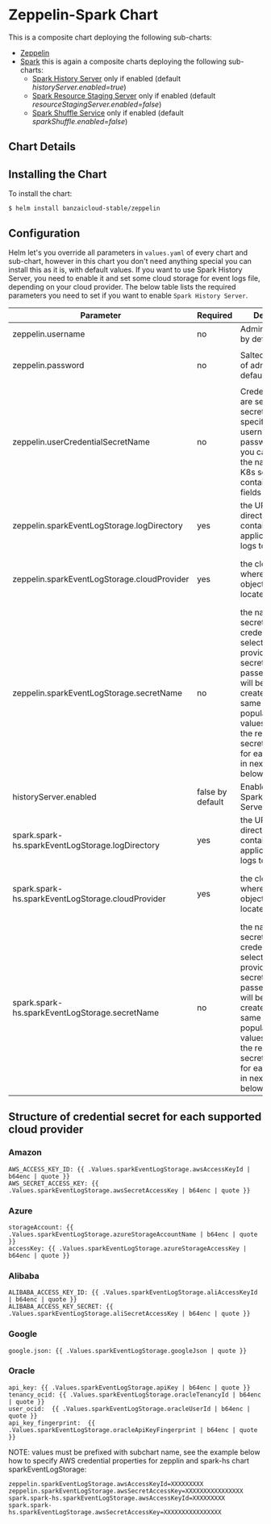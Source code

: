 # Zeppelin-Spark Chart

This is a composite chart deploying the following sub-charts:

- [Zeppelin](https://github.com/banzaicloud/banzai-charts/tree/master/zeppelin)
- [Spark](https://github.com/banzaicloud/banzai-charts/tree/master/spark) this is again a composite charts deploying the following sub-charts:
  - [Spark History Server](https://github.com/banzaicloud/banzai-charts/tree/master/spark-hs) only if enabled (default *historyServer.enabled=true*)
  - [Spark Resource Staging Server](https://github.com/banzaicloud/banzai-charts/tree/master/spark-rss) only if enabled (default *resourceStagingServer.enabled=false*)
  - [Spark Shuffle Service](https://github.com/banzaicloud/banzai-charts/tree/master/spark-shuffle) only if enabled (default *sparkShuffle.enabled=false*)

## Chart Details

## Installing the Chart

To install the chart:

```
$ helm install banzaicloud-stable/zeppelin
```

## Configuration

Helm let's you override all parameters in `values.yaml` of every chart and sub-chart, however in this chart you don't need anything special you can install this as it is, with default values. If you want to use Spark History Server, you need to enable it and set some cloud storage for event logs file, depending on your cloud provider.  The below table lists the required parameters you need to set if you want to enable `Spark History Server`.

| Parameter                            | Required | Description                                                       |Example                           |
| ------------------------------------ | ---------|----------------------------------------------------------------- | ------------------------------------------------------------------------------------------------------------------------------ |
| zeppelin.username                     | no      | Admin username, by default is `admin` | |
| zeppelin.password                     | no      | Salted password of admin user, by default is `zeppelin` | You can salt your own password using [shiro cli tool](http://shiro.apache.org/command-line-hasher.html) ```java -jar ~/dev/tools/shiro-tools-hasher-1.3.2-cli.jar -p``` |
| zeppelin.userCredentialSecretName     | no      | Credentials above are set in a K8s secret. Instead of specifying username & password directly you can provide the name of this K8s secret containing these fields | |
| zeppelin.sparkEventLogStorage.logDirectory                     | yes      |the URL to the directory containing application event logs to load|yourBucketName/eventLogFoloder |
| zeppelin.sparkEventLogStorage.cloudProvider                    | yes      |the cloud provider where the objectstore/bucket located| amazon<br>google<br>azure<br>oracle<br>alibaba |
| zeppelin.sparkEventLogStorage.secretName          | no | the name of K8s secret containing credentials for selected cloud provider. If no secretName is passed then there will be a secret created with the same structure populated from values. Checkout the required secret properties for each provider in next section below. | see below |
| historyServer.enabled           | false by default| Enable deploying Spark History Server | true / false |
| spark.spark-hs.sparkEventLogStorage.logDirectory                     | yes      |the URL to the directory containing application event logs to load|yourBucketName/eventLogFoloder |
| spark.spark-hs.sparkEventLogStorage.cloudProvider                    | yes      |the cloud provider where the objectstore/bucket located| amazon<br>google<br>azure<br>oracle<br>alibaba |
| spark.spark-hs.sparkEventLogStorage.secretName          | no | the name of K8s secret containing credentials for selected cloud provider. If no secretName is passed then there will be a secret created with the same structure populated from values. Checkout the required secret properties for each provider in next section below. | see below |

## Structure of credential secret for each supported cloud provider

### Amazon

```
AWS_ACCESS_KEY_ID: {{ .Values.sparkEventLogStorage.awsAccessKeyId | b64enc | quote }}
AWS_SECRET_ACCESS_KEY: {{ .Values.sparkEventLogStorage.awsSecretAccessKey | b64enc | quote }}
```

### Azure

```
storageAccount: {{ .Values.sparkEventLogStorage.azureStorageAccountName | b64enc | quote }}
accessKey: {{ .Values.sparkEventLogStorage.azureStorageAccessKey | b64enc | quote }}
```

### Alibaba

```
ALIBABA_ACCESS_KEY_ID: {{ .Values.sparkEventLogStorage.aliAccessKeyId | b64enc | quote }}
ALIBABA_ACCESS_KEY_SECRET: {{ .Values.sparkEventLogStorage.aliSecretAccessKey | b64enc | quote }}
```

### Google

```
google.json: {{ .Values.sparkEventLogStorage.googleJson | quote }}
```

### Oracle

```
api_key: {{ .Values.sparkEventLogStorage.apiKey | b64enc | quote }}
tenancy_ocid: {{ .Values.sparkEventLogStorage.oracleTenancyId | b64enc | quote }}
user_ocid:  {{ .Values.sparkEventLogStorage.oracleUserId | b64enc | quote }}
api_key_fingerprint:  {{ .Values.sparkEventLogStorage.oracleApiKeyFingerprint | b64enc | quote }}
```

NOTE: values must be prefixed with subchart name, see the example below how to specify AWS credential properties for zepplin and spark-hs chart sparkEventLogStorage:

```
zeppelin.sparkEventLogStorage.awsAccessKeyId=XXXXXXXXX
zeppelin.sparkEventLogStorage.awsSecretAccessKey=XXXXXXXXXXXXXXXX
spark.spark-hs.sparkEventLogStorage.awsAccessKeyId=XXXXXXXXX
spark.spark-hs.sparkEventLogStorage.awsSecretAccessKey=XXXXXXXXXXXXXXXX
```
